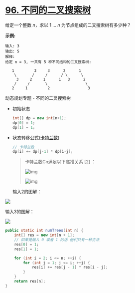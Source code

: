 # [96. 不同的二叉搜索树](https://leetcode-cn.com/problems/unique-binary-search-trees/)

给定一个整数 *n*，求以 1 ... *n* 为节点组成的二叉搜索树有多少种？

**示例:**

```
输入: 3
输出: 5
解释:
给定 n = 3, 一共有 5 种不同结构的二叉搜索树:

   1         3     3      2      1
    \       /     /      / \      \
     3     2     1      1   3      2
    /     /       \                 \
   2     1         2                 3
```



动态规划专题 - 不同的二叉搜索树

+ 初始状态

  ```java
  int[] dp = new int[n+1];
  dp[0] = 1;
  dp[1] = 1;
  ```

+ 状态转移公式([卡特兰数](https://baike.baidu.com/item/%E5%8D%A1%E7%89%B9%E5%85%B0%E6%95%B0))

  ```java
  // 卡特兰数
  dp[i] += dp[j-1] * dp[i-j];
  ```

  >  卡特兰数Cn满足以下递推关系 [2] ：
  >
  > ![img](https://bkimg.cdn.bcebos.com/formula/db8efb06fafd1311237a2e947de0ce8f.svg)
  >
  > ![img](https://bkimg.cdn.bcebos.com/formula/4aae3d540ed3bfee135b7c3a70be66b8.svg)

  输入2的图解：

![](https://pic.leetcode-cn.com/96bb714d079c7aef72465216b1f205cbf78865f6bcc3cf69691f7d46096196e0-frame_00010.png)

输入3的图解：

![](https://pic.leetcode-cn.com/69509ce7a83c6c57bc6fb611db21ef1a83c552cc4237e75fb338162c8e128c12-frame_00016.png)

```java
public static int numTrees(int n) {
    int[] res = new int[n + 1];
    // 如果是输入 0 或者 1 的话 他们只有一种方法
    res[0] = 1;
    res[1] = 1;

    for (int i = 2; i <= n; ++i) {
        for (int j = 1; j <= i; ++j) {
            res[i] += res[j - 1] * res[i - j];
        }
    }
    return res[n];
}
```











